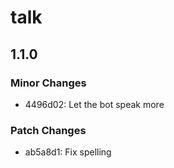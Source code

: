 # talk

## 1.1.0

### Minor Changes

- 4496d02: Let the bot speak more

### Patch Changes

- ab5a8d1: Fix spelling
